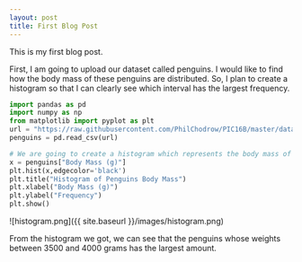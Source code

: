 ```yaml
---
layout: post
title: First Blog Post
---
```



This is my first blog post.

First, I am going to upload our dataset called penguins. I would like to find how
the body mass of these penguins are distributed. So, I plan to create a histogram
so that I can clearly see which interval has the largest frequency.

```python
import pandas as pd
import numpy as np
from matplotlib import pyplot as plt
url = "https://raw.githubusercontent.com/PhilChodrow/PIC16B/master/datasets/palmer_penguins.csv"
penguins = pd.read_csv(url)

# We are going to create a histogram which represents the body mass of penguins
x = penguins["Body Mass (g)"]
plt.hist(x,edgecolor='black')
plt.title("Histogram of Penguins Body Mass")
plt.xlabel("Body Mass (g)")
plt.ylabel("Frequency")
plt.show()
``` 
![histogram.png]({{ site.baseurl }}/images/histogram.png)

From the histogram we got, we can see that the penguins whose weights between
3500 and 4000 grams has the largest amount.

